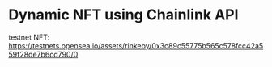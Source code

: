 # Dynamic NFT using Chainlink API

testnet NFT: https://testnets.opensea.io/assets/rinkeby/0x3c89c55775b565c578fcc42a559f28de7b6cd790/0
